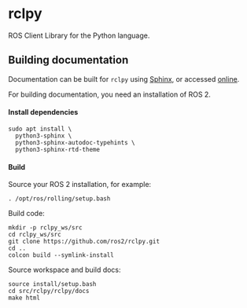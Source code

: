 # rclpy
ROS Client Library for the Python language.


## Building documentation

Documentation can be built for `rclpy` using [Sphinx](http://www.sphinx-doc.org/en/master/), or accessed [online](https://docs.ros.org/en/rolling/p/rclpy/).

For building documentation, you need an installation of ROS 2.

#### Install dependencies

    sudo apt install \
      python3-sphinx \
      python3-sphinx-autodoc-typehints \
      python3-sphinx-rtd-theme

#### Build

Source your ROS 2 installation, for example:

    . /opt/ros/rolling/setup.bash

Build code:

    mkdir -p rclpy_ws/src
    cd rclpy_ws/src
    git clone https://github.com/ros2/rclpy.git
    cd ..
    colcon build --symlink-install

Source workspace and build docs:

    source install/setup.bash
    cd src/rclpy/rclpy/docs
    make html
